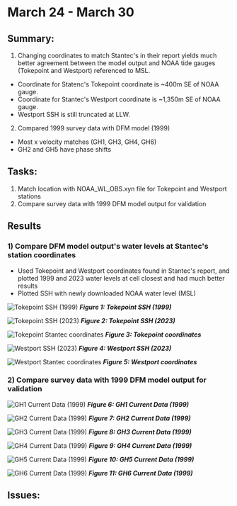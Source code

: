 # March 24 - March 30
## Summary:
1) Changing coordinates to match Stantec's in their report yields much better agreement between the model output and NOAA tide gauges (Tokepoint and Westport) referenced to MSL.
  - Coordinate for Statenc's Tokepoint coordinate is ~400m SE of NOAA gauge.
  - Coordinate for Stantec's Westport coordinate is ~1,350m SE of NOAA gauge.
  - Westport SSH is still truncated at LLW.
2) Compared 1999 survey data with DFM model (1999)
  - Most x velocity matches (GH1, GH3, GH4, GH6)
  - GH2 and GH5 have phase shifts

## Tasks:
1) Match location with NOAA_WL_OBS.xyn file for Tokepoint and Westport stations
2) Compare survey data with 1999 DFM model output for validation

## Results
### 1) Compare DFM model output's water levels at Stantec's station coordinates
  - Used Tokepoint and Westport coordinates found in Stantec's report, and plotted 1999 and 2023 water levels at cell closest and had much better results
  - Plotted SSH with newly downloaded NOAA water level (MSL)

![Tokepoint SSH (1999)](../Figures/040924meeting/Tokepoint_wl_ssh_MSL_1999.png)
<strong><em>Figure 1: Tokepoint SSH (1999)</strong></em>

![Tokepoint SSH (2023)](../Figures/040924meeting/Tokepoint_wl_ssh_MSL.png)
<strong><em>Figure 2: Tokepoint SSH (2023)</strong></em>

![Tokepoint Stantec coordinates](../Figures/040924meeting/Tokepoint_coordinates_Stantec.png)
<strong><em>Figure 3: Tokepoint coordinates</strong></em>

![Westport SSH (2023)](../Figures/040924meeting/Westport_wl_ssh_MSL.png)
<strong><em>Figure 4: Westport SSH (2023)</strong></em>

![Westport Stantec coordinates](../Figures/040924meeting/Westport_coordinates_Stantec.png)
<strong><em>Figure 5: Westport coordinates</strong></em>

### 2) Compare survey data with 1999 DFM model output for validation
![GH1 Current Data (1999)](../Figures/040924meeting/GH1_currentdata.png)
<strong><em>Figure 6: GH1 Current Data (1999)</strong></em>

![GH2 Current Data (1999)](../Figures/040924meeting/GH2_currentdata.png)
<strong><em>Figure 7: GH2 Current Data (1999)</strong></em>

![GH3 Current Data (1999)](../Figures/040924meeting/GH3_currentdata.png)
<strong><em>Figure 8: GH3 Current Data (1999)</strong></em>

![GH4 Current Data (1999)](../Figures/040924meeting/GH4_currentdata.png)
<strong><em>Figure 9: GH4 Current Data (1999)</strong></em>

![GH5 Current Data (1999)](../Figures/040924meeting/GH5_currentdata.png)
<strong><em>Figure 10: GH5 Current Data (1999)</strong></em>

![GH6 Current Data (1999)](../Figures/040924meeting/GH6_currentdata.png)
<strong><em>Figure 11: GH6 Current Data (1999)</strong></em>

## Issues:

